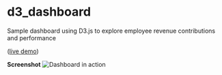 d3_dashboard
============
Sample dashboard using D3.js to explore employee revenue contributions and performance

([live demo](http://mandyyeung.github.io/d3_dashboard))

**Screenshot**
![Dashboard in action](http://i.imgur.com/8ftVNcf.png)
